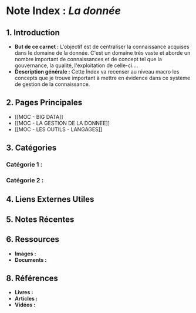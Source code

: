 # Note Index : *La donnée*

## 1. Introduction
- **But de ce carnet :** L'objectif est de centraliser la connaissance acquises dans le domaine de la donnée. C'est un domaine très vaste et aborde un nombre important de connaissances et de concept tel que la gouvernance, la qualité, l'exploitation de celle-ci....
- **Description générale :** Cette Index va recenser au niveau macro les concepts que je trouve important à mettre en évidence dans ce système de gestion de la connaissance.

## 2. Pages Principales
- [[MOC - BIG DATA]]
- [[MOC - LA GESTION DE LA DONNEE]]
- [[MOC - LES OUTILS - LANGAGES]]

## 3. Catégories
### Catégorie 1 :
### Catégorie 2 :

## 4. Liens Externes Utiles

## 5. Notes Récentes

## 6. Ressources
- **Images :** 
- **Documents :** 

## 8. Références
- **Livres :** 
- **Articles :** 
- **Vidéos :** 
